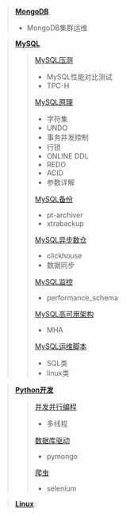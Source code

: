 > [**MongoDB**](./MongoDB)
> + MongoDB集群运维

> [**MySQL**](./MySQL)
> > [MySQL压测](./MySQL/MySQL压测)
> > + MySQL性能对比测试
> > + TPC-H
> > 
> > [MySQL原理](./MySQL/MySQL原理)
> > + 字符集
> > + UNDO
> > + 事务并发控制
> > + 行锁
> > + ONLINE DDL
> > + REDO
> > + ACID 
> > + 参数详解
> >
> > [MySQL备份](./MySQL/MySQL备份)
> > + pt-archiver
> > + xtrabackup
> >  
> > [MySQL异步数仓](./MySQL/MySQL异步数仓)
> > + clickhouse
> > + 数据同步
> > 
> > [MySQL监控](./MySQL/MySQL监控)
> > + performance_schema
> >
> > [MySQL高可用架构](./MySQL/MySQL高可用架构)
> > + MHA
> >
> > [MySQL运维脚本](./MySQL/MySQL运维脚本)
> > + SQL类
> > + linux类

> [**Python开发**](./Python)
> > [并发并行编程](./Python/并发并行编程)
> > + 多线程
> > 
> > [数据库驱动](./Python/数据库驱动)
> > + pymongo
> >
> > [爬虫](./Python/爬虫)
> > + selenium

> [**Linux**](./Linux)
